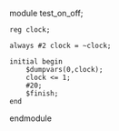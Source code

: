 module test_on_off;

	reg clock;

	always #2 clock = ~clock;

  	initial begin
    	$dumpvars(0,clock);
    	clock <= 1;
    	#20;
    	$finish;
	end

endmodule
